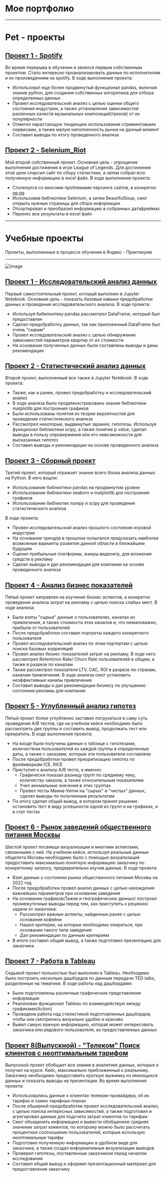 # Мое портфолио
___________
# Pet - проекты

## [Проект 1 - Spotify](https://github.com/RudkovYaroslav/spotify_project)

Во время перерыва в обучении я занялся первым собственным проектом. Стало интересно проанализировать данные по исполнителям и их произведениям на spotify. В ходе выполнения проекта:
- Использовал еще более продвинутый функционал pandas, включая знание python, для создания собственных алгоритмов для отбора определенных данных
- Провел исследовательский анализ с целью оценки общего состояния индустрии, а также установления зависимостей различных качеств музыкальных композиций(треков) от их популярности
- Отметил нарастающую тенденцию использования стриминговыми сервисами, а также малую наполненность рынка на данный момент
- Составил выводы по итогу проведенного анализа

## [Проект 2 - Selenium_Riot](https://github.com/RudkovYaroslav/Selenium_Riot)

Мой второй собственный проект. Основная цель - упрощение выполнения достижения в игре League of Legends. Для достижения этой цели спарсил сайт по сбору статистики, а затем собрал всю полученную информацию в excel файл. В ходе выполнения проекта:
- Столкнулся со многими проблемами парсинга сайтов, а конкретно [op.gg](https://op.gg)
- Использовав библиотеки Selenium, а затем BeautifulSoup, смог открыть нужные страницы для сбора информации
- Отсортировал и преобразил информацию в собранных датафреймах
- Перенес все результаты в excel файл
___________
# Учебные проекты

Проекты, выполненные в процессе обучения в Яндекс - Практикуме
____________

![image](https://github.com/user-attachments/assets/3be2ade1-453b-4058-ac0b-bc7ac6df53b4)

## [Проект 1 - Исследовательский анализ данных](https://github.com/RudkovYaroslav/research_analysis?tab=readme-ov-file)

Первый самостоятельный проект, который выполнен в Jupyter Notebook. Основная цель - показать базовые навыки предобработки данных и проведения исследовательского анализа. В ходе проекта:
- Используя бибилиотеку pandas рассмотрел DataFrame, который был предоставлен
- Сделал предобработку данных, так как приложенный DataFrame был очень "сырым"
- Провел исследовательский анализ с целью обнаружения зависимостей параметров квартир от их стоимости
- На основании полученных данных были составлены выводы и даны рекомендации

## [Проект 2 - Статистический анализ данных](https://github.com/RudkovYaroslav/project_2)

Второй проект, выполненный все также в Jupyter Notebook. В ходе проекта:
- Также, как и ранее, провел предобработку и исследовательский анализ
- В ходе анализа было продемонстрировано знание библиотеки matplotlib для построения графиков
- Были использованы понятия из теории вероятностей для проведения статистического анализа
- Рассмотрел некоторые, выдвинутые заранее, гипотезы. Используя функционал библиотеки scipy, а также понятие p value, сделал выводы в пользу опровержения или его невозможности для высказанных гипотез
- Составил выводы и рекомендации на основе проведенного анализа

## [Проект 3 - Сборный проект](https://github.com/RudkovYaroslav/project_gaming)

Третий проект, который отражает знание всего блока анализа данных на Python. В него вошли:
- Использование библиотеки pandas на продвинутом уровне
- Использование библиотеки seaborn и matplotlib для построения графиков
- Использование библиотек numpy и scipy для проведения статистического анализа

В ходе проекта:
- Провел исследовательский анализ прошлого состояния игровой индустрии
- На основании трендов в прошлом попытался предсказать наиболее возможные варианты развития данной области в ближайшем будущем
- Оценил прибыльные платформы, жанры видеоигр, для вложения средств в рекламу
- Сделал выводы и дал рекомендации для компании на основе проведенного анализа

## [Проект 4 - Анализ бизнес показателей](https://github.com/RudkovYaroslav/project_business)

Пятый проект направлен на изучение бизнес аспектов, а конкретно проведение анализа затрат на рекламу с целью поиска слабых мест. В ходе анализа:
- Были взяты "сырые" данные о пользователях, каналах их привлечения, а также стоимости этих каналов и, что немаловажно, прибыли от пользователей
- После предобработки составил портреты каждого конкретного пользователя
- Провел исследовательский анализ по этим портертам с целью поиска базовых корреляций
- Провел анализ бизнес показателей затрат на рекламу. В ходе него рассмотрел Retentinon Rate/ Churn Rate пользователей в общем, а также в разрезе по каналам.
- Также рассмотрел показатели LTV, CAC, ROI в разрезе по странам, каналам привлечения. В ходе анализа смог установить неэффективные каналы привлечения
- Составил выводы и дал рекомендации бизнесу по улучшению состояния рекламы для компании

## [Проект 5 - Углубленный анализ гипотез](https://github.com/RudkovYaroslav/Advanced_business_analysis)

Пятый проект более углубленно заставил погрузиться в саму суть проведения А/B тестов, где на учебном кейсе необходимо было рассмотреть две группы и составить вывод, продолжать тест или прекратить. В ходе выполнения проекта:
- На входе были получены данные о таблице с гипотезами, количеством пользователей из каждой группы в определенные даты, а также с заказами, которые эти пользователи составляли
- После предобработки провел приоритизацию гипотез по фреймворкам ICE, RICE
- Приступил к анализу А/В теста, а именно:
   - Графически показал разницу групп по среднему чеку, количеству заказов, а также относительным показателям
   - Учел аномальные значения в этих группах
   - Провел тесты Манна-Уитни на "сырых" и "чистых" данных, сделал выводы по полученным результатам
- По итогу сделал общий вывод, в котором принял решение остановить тест в виду успешности одной из групп и на графиках, и в стат тестах

## [Проект 6 - Рынок заведений общественного питания Москвы](https://github.com/RudkovYaroslav/Moscow_catering_industry)

Шестой проект посвяещн визуализации и многими аспектами, связанными с ней. На учебном кейсе, используя реальные данные общепита Москвы необходимо было с помощью визуализаций предоставить максимально понятную информацию заказчику по конкретному запросу, предварительно изучив данные. В ходе проекта:
- Взял данные о состоянии рынка общественного питания Москвы на 2022 год
- После предобработки провел анализ данных с целью нахождения важнейших параметров при основании заведения
- На основании графиков(Тажке и географических данных) построил промежуточные выводы перед тем, как приступить к решению задачи от заказчика:
   - Рассмотрел важные аспекты, найденные ранее с целью основания кофейни
   - Нашел критерии, на которые необходимо опираться, при основании такого типа заведения
   - Дал рекомендации по данным критериям
- В итоге составил общий вывод, а также подготовил презентацию для заказчика

## [Проект 7 - Работа в Tableau](https://public.tableau.com/app/profile/jessie.mccree/viz/Practicum_Viz/sheet21?publish=yes)
Седьмой проект польностью был выполнен в Tableau. Необходимо было построить несколько дашбордов по данным передачи TED talks, разделенные на тематики. В ходе работы над дашбордами:
- Были подготовлены различные графические представления информации
- Реализован функционал Tableau по взаимодействую между графиками(Action)
- Проведена работа над стилистикой подготовленных дашбордов, чтобы они смотрелись визуально удобно и красиво
- Вывел самую важную информацию, которая может интересовать заказчика или рядового пользователя, из предоставленных данных

## [Проект 8(Выпускной) - "Телеком" Поиск клиентов с неоптимальным тарифом](https://github.com/RudkovYaroslav/graduation_project)

Выпускной проект обобщает все знания в аналитике данных, которые я получил на курсе. Кейс, максимально приближенный к реальному. Заказчику необходимо предоставить краткую выжимку из имеющихся данных и показать выводы на презентации. Во время выполнения проекта:
- Использовались данные о клиентах телеком-провайдера, об их тарифах и самих тарифных планах
- После обширной предобработки провел исследовательский анализ, с целью  поиска интересных зависимостей, а также подготовил и агрегировал данные для подсчета затрат клиентов по тарифам
- Смог объединить информацию и вывести обобщенное среднее значение затрат клиентов, по которому можно было рассчитать процентное соотношение пользователей, которые использую неоптимальные тарифы
- Подготовил полученную информацию в удобном виде для заказчика, а также создал информативные визуализации выводов
- Проверил гипотезы, поставленные заказчиком перед началом исследования
- Составил общий вывод и оформил презентационный материал для предоставления заказчику

